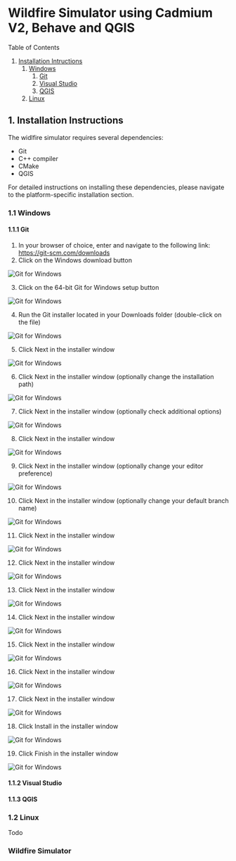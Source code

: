 # Wildfire Simulator using Cadmium V2, Behave and QGIS

Table of Contents
1. [Installation Intructions](#1-installation-instructions)
    1. [Windows](#11-windows)
        1. [Git](#111-git)
        2. [Visual Studio](#112-visual-studio)
        3. [QGIS](#113-qgis)
    2. [Linux](#12-linux)

## 1. Installation Instructions

The widlfire simulator requires several dependencies:
- Git
- C++ compiler
- CMake
- QGIS

For detailed instructions on installing these dependencies, please navigate to the platform-specific installation section.

### 1.1 Windows

#### 1.1.1 Git

1. In your browser of choice, enter and navigate to the following link: https://git-scm.com/downloads
2. Click on the Windows download button

![Git for Windows](doc/111_git_2.png)

3. Click on the 64-bit Git for Windows setup button

![Git for Windows](doc/111_git_3.png)

4. Run the Git installer located in your Downloads folder (double-click on the file)

![Git for Windows](doc/111_git_4.png)

5. Click Next in the installer window

![Git for Windows](doc/111_git_5.png)

6. Click Next in the installer window (optionally change the installation path)

![Git for Windows](doc/111_git_6.png)

7. Click Next in the installer window (optionally check additional options)

![Git for Windows](doc/111_git_7.png)

8. Click Next in the installer window

![Git for Windows](doc/111_git_8.png)

9. Click Next in the installer window (optionally change your editor preference)

![Git for Windows](doc/111_git_9.png)

10. Click Next in the installer window (optionally change your default branch name)

![Git for Windows](doc/111_git_10.png)

11. Click Next in the installer window

![Git for Windows](doc/111_git_11.png)

12. Click Next in the installer window

![Git for Windows](doc/111_git_12.png)

13. Click Next in the installer window

![Git for Windows](doc/111_git_13.png)

14. Click Next in the installer window

![Git for Windows](doc/111_git_14.png)

15. Click Next in the installer window

![Git for Windows](doc/111_git_15.png)

16. Click Next in the installer window

![Git for Windows](doc/111_git_16.png)

17. Click Next in the installer window

![Git for Windows](doc/111_git_17.png)

18. Click Install in the installer window

![Git for Windows](doc/111_git_18.png)

19. Click Finish in the installer window

![Git for Windows](doc/111_git_19.png)

#### 1.1.2 Visual Studio

#### 1.1.3 QGIS

### 1.2 Linux

Todo

### Wildfire Simulator